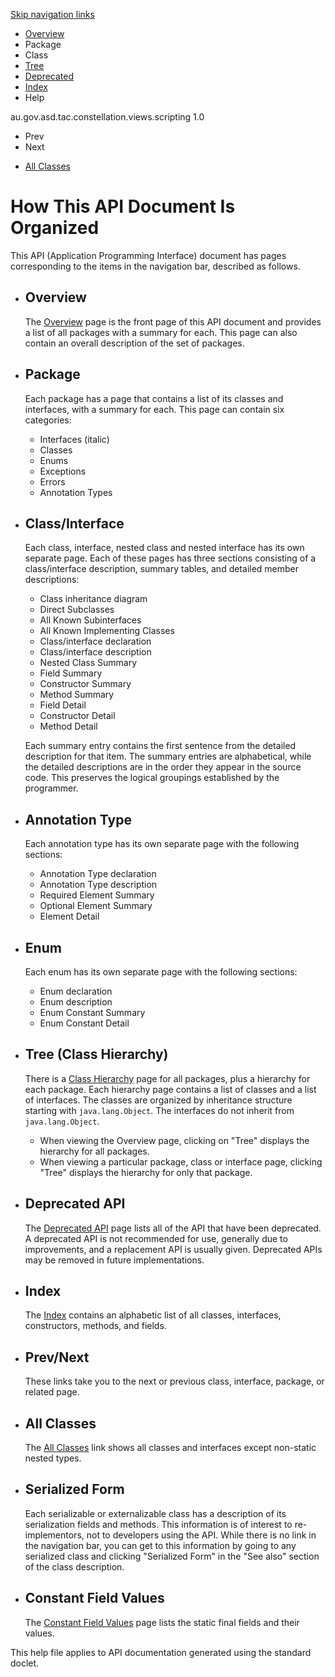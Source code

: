 <div class="topNav">

<span id="navbar.top"></span>

<div class="skipNav">

[Skip navigation links](../ext/docs/CoreScriptingView/src/au/gov/asd/tac/constellation/views/scripting/docs/javadoc/help-doc.md#skip.navbar.top "Skip navigation links")

</div>

<span id="navbar.top.firstrow"></span>

-   [Overview](../ext/docs/CoreScriptingView/src/au/gov/asd/tac/constellation/views/scripting/docs/javadoc/overview-summary.md)
-   Package
-   Class
-   [Tree](../ext/docs/CoreScriptingView/src/au/gov/asd/tac/constellation/views/scripting/docs/javadoc/overview-tree.md)
-   [Deprecated](../ext/docs/CoreScriptingView/src/au/gov/asd/tac/constellation/views/scripting/docs/javadoc/deprecated-list.md)
-   [Index](../ext/docs/CoreScriptingView/src/au/gov/asd/tac/constellation/views/scripting/docs/javadoc/index-all.md)
-   Help

<div class="aboutLanguage">

au.gov.asd.tac.constellation.views.scripting 1.0

</div>

</div>

<div class="subNav">

-   Prev
-   Next

<!-- -->

-   [All Classes](../ext/docs/CoreScriptingView/src/au/gov/asd/tac/constellation/views/scripting/docs/javadoc/allclasses-noframe.md)

<div>

</div>

<span id="skip.navbar.top"></span>

</div>

<div class="header">

# How This API Document Is Organized

<div class="subTitle">

This API (Application Programming Interface) document has pages
corresponding to the items in the navigation bar, described as follows.

</div>

</div>

<div class="contentContainer">

-   ## Overview

    The [Overview](../ext/docs/CoreScriptingView/src/au/gov/asd/tac/constellation/views/scripting/docs/javadoc/overview-summary.md) page is the front page of this
    API document and provides a list of all packages with a summary for
    each. This page can also contain an overall description of the set
    of packages.

-   ## Package

    Each package has a page that contains a list of its classes and
    interfaces, with a summary for each. This page can contain six
    categories:

    -   Interfaces (italic)
    -   Classes
    -   Enums
    -   Exceptions
    -   Errors
    -   Annotation Types

-   ## Class/Interface

    Each class, interface, nested class and nested interface has its own
    separate page. Each of these pages has three sections consisting of
    a class/interface description, summary tables, and detailed member
    descriptions:

    -   Class inheritance diagram
    -   Direct Subclasses
    -   All Known Subinterfaces
    -   All Known Implementing Classes
    -   Class/interface declaration
    -   Class/interface description

    <!-- -->

    -   Nested Class Summary
    -   Field Summary
    -   Constructor Summary
    -   Method Summary

    <!-- -->

    -   Field Detail
    -   Constructor Detail
    -   Method Detail

    Each summary entry contains the first sentence from the detailed
    description for that item. The summary entries are alphabetical,
    while the detailed descriptions are in the order they appear in the
    source code. This preserves the logical groupings established by the
    programmer.

-   ## Annotation Type

    Each annotation type has its own separate page with the following
    sections:

    -   Annotation Type declaration
    -   Annotation Type description
    -   Required Element Summary
    -   Optional Element Summary
    -   Element Detail

-   ## Enum

    Each enum has its own separate page with the following sections:

    -   Enum declaration
    -   Enum description
    -   Enum Constant Summary
    -   Enum Constant Detail

-   ## Tree (Class Hierarchy)

    There is a [Class Hierarchy](../ext/docs/CoreScriptingView/src/au/gov/asd/tac/constellation/views/scripting/docs/javadoc/overview-tree.md) page for all
    packages, plus a hierarchy for each package. Each hierarchy page
    contains a list of classes and a list of interfaces. The classes are
    organized by inheritance structure starting with `java.lang.Object`.
    The interfaces do not inherit from `java.lang.Object`.

    -   When viewing the Overview page, clicking on "Tree" displays the
        hierarchy for all packages.
    -   When viewing a particular package, class or interface page,
        clicking "Tree" displays the hierarchy for only that package.

-   ## Deprecated API

    The [Deprecated API](../ext/docs/CoreScriptingView/src/au/gov/asd/tac/constellation/views/scripting/docs/javadoc/deprecated-list.md) page lists all of the API
    that have been deprecated. A deprecated API is not recommended for
    use, generally due to improvements, and a replacement API is usually
    given. Deprecated APIs may be removed in future implementations.

-   ## Index

    The [Index](../ext/docs/CoreScriptingView/src/au/gov/asd/tac/constellation/views/scripting/docs/javadoc/index-all.md) contains an alphabetic list of all
    classes, interfaces, constructors, methods, and fields.

-   ## Prev/Next

    These links take you to the next or previous class, interface,
    package, or related page.

-   ## All Classes

    The [All Classes](../ext/docs/CoreScriptingView/src/au/gov/asd/tac/constellation/views/scripting/docs/javadoc/allclasses-noframe.md) link shows all classes
    and interfaces except non-static nested types.

-   ## Serialized Form

    Each serializable or externalizable class has a description of its
    serialization fields and methods. This information is of interest to
    re-implementors, not to developers using the API. While there is no
    link in the navigation bar, you can get to this information by going
    to any serialized class and clicking "Serialized Form" in the "See
    also" section of the class description.

-   ## Constant Field Values

    The [Constant Field Values](../ext/docs/CoreScriptingView/src/au/gov/asd/tac/constellation/views/scripting/docs/javadoc/constant-values.md) page lists the
    static final fields and their values.

<span class="emphasizedPhrase">This help file applies to API
documentation generated using the standard doclet.</span>

</div>
